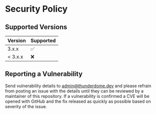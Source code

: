 # Security Policy

## Supported Versions

| Version | Supported          |
|---------|--------------------|
| 3.x.x   | :white_check_mark: |
| < 3.x.x | :x:                |

## Reporting a Vulnerability

Send vulnerability details to [admin@thunderdome.dev](mailto:admin@thunderdome.dev) and please refrain from posting an
issue with the details until they can be reviewed by a maintainer of this repository.
If a vulnerability is confirmed a CVE will be opened with GitHub and the fix released as quickly as possible based on
severity of the issue.

